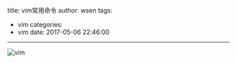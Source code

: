 title: vim常用命令
author: wsen
tags:
  - vim
categories:
  - vim
date: 2017-05-06 22:46:00
---
![vim](https://raw.githubusercontent.com/wuyuedefeng/wuyuedefeng.github.io/develop/images/vim-commands.png)